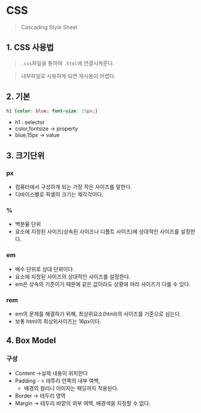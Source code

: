# CSS

>  Cascading Style Sheet

## 1. CSS 사용법

> `.css`파일을 통하여 `.html`에 연결시켜준다.

> 내부파일로 사용하게 되면 재사용이 어렵다.



## 2. 기본

```css
h1 {color: blue; font-size: 15px;}
```

* h1 : selector
* color,fontsize -> property
* blue,15px -> value
  

## 3. 크기단위

### px

* 컴퓨터에서 구성하게 되는 가장 작은 사이즈를 말한다.
* 디바이스별로 픽셀의 크기는 제각각이다.

### %

* 백분율 단위
* 요소에 지정된 사이즈(상속된 사이즈나 디폴트 사이즈)에 상대적인 사이즈를 설정한다.

### em

* 배수 단위로 상대 단위이다.
* 요소에 지정된 사이즈의 상대적인 사이즈를 설정한다.
* em은 상속의 기준이기 때문에 같은 값이라도 상황에 따라 사이즈가 다를 수 있다.

### rem

* em의 문제를 해결하기 위해, 최상위요소(html)의 사이즈를 기준으로 삼는다.
* 보통 html의 최상위사이즈는 16px이다.



## 4. Box Model

### 구성

* Content ->실제 내용이 위치한다
* Padding - > 테투리 안쪽의 내부 여백,
  * 배경의 컬러나 이미지는 패딩까지 적용된다.
* Border -> 테두리 영역
* Margin -> 테두리 바깥의 외부 여백, 배경색을 지정할 수 없다.